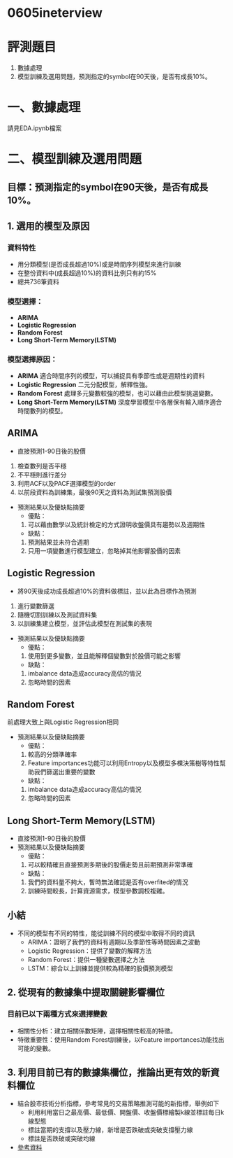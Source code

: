 # 0605ineterview
# 評測題目 
1. 數據處理
2. 模型訓練及選用問題，預測指定的symbol在90天後，是否有成長10%。

# 一、數據處理
請見EDA.ipynb檔案

# 二、模型訓練及選用問題
## 目標：預測指定的symbol在90天後，是否有成長10%。
## 1. 選用的模型及原因
### 資料特性
- 用分類模型(是否成長超過10%)或是時間序列模型來進行訓練
- 在整份資料中(成長超過10%)的資料比例只有約15%
- 總共736筆資料

### 模型選擇：
- **ARIMA**
- **Logistic Regression**
- **Random Forest**
- **Long Short-Term Memory(LSTM)**

### 模型選擇原因：
- **ARIMA** 適合時間序列的模型，可以捕捉具有季節性或是週期性的資料
- **Logistic Regression** 二元分配模型，解釋性強。
- **Random Forest** 處理多元變數較強的模型，也可以藉由此模型挑選變數。
- **Long Short-Term Memory(LSTM)** 深度學習模型中各層保有輸入順序適合時間數列的模型。

## ARIMA
- 直接預測1-90日後的股價
1. 檢查數列是否平穩
2. 不平穩則進行差分
3. 利用ACF以及PACF選擇模型的order
4. 以前段資料為訓練集，最後90天之資料為測試集預測股價
- 預測結果以及優缺點摘要
    - 優點：
    1. 可以藉由數學以及統計檢定的方式證明收盤價具有趨勢以及週期性
    - 缺點：
    1. 預測結果並未符合週期
    2. 只用一項變數進行模型建立，忽略掉其他影響股價的因素

## Logistic Regression
- 將90天後成功成長超過10%的資料做標註，並以此為目標作為預測
1. 進行變數篩選
2. 隨機切割訓練以及測試資料集
3. 以訓練集建立模型，並評估此模型在測試集的表現
- 預測結果以及優缺點摘要
    - 優點：
    1. 使用到更多變數，並且能解釋個變數對於股價可能之影響
    - 缺點：
    1. imbalance data造成accuracy高估的情況
    2. 忽略時間的因素

## Random Forest
前處理大致上與Logistic Regression相同
- 預測結果以及優缺點摘要
    - 優點：
    1. 較高的分類準確率
    2. Feature importances功能可以利用Entropy以及模型多棵決策樹等特性幫助我們篩選出重要的變數
    - 缺點：
    1. imbalance data造成accuracy高估的情況
    2. 忽略時間的因素

## Long Short-Term Memory(LSTM)
- 直接預測1-90日後的股價
- 預測結果以及優缺點摘要
    - 優點：
    1. 可以較精確且直接預測多期後的股價走勢且前期預測非常準確
    - 缺點：
    1. 我們的資料量不夠大，暫時無法確認是否有overfited的情況
    2. 訓練時間較長，計算資源需求，模型參數調校複雜。

## 小結
- 不同的模型有不同的特性，能從訓練不同的模型中取得不同的資訊
    - ARIMA：證明了我們的資料有週期以及季節性等時間因素之波動
    - Logistic Regression：提供了變數的解釋方法
    - Random Forest：提供一種變數選擇之方法
    - LSTM：綜合以上訓練並提供較為精確的股價預測模型

## 2. 從現有的數據集中提取關鍵影響欄位
### 目前已以下兩種方式來選擇變數
- 相關性分析：建立相關係數矩陣，選擇相關性較高的特徵。
- 特徵重要性：使用Random Forest訓練後，以Feature importances功能找出可能的變數。

## 3. 利用目前已有的數據集欄位，推論出更有效的新資料欄位
- 結合股市技術分析指標，參考常見的交易策略推測可能的新指標，舉例如下
    - 利用利用當日之最高價、最低價、開盤價、收盤價標繪製k線並標註每日k線型態
    - 標註當期的支撐以及壓力線，新增是否跌破或突破支撐壓力線
    - 標註是否跌破或突破均線
- [參考資料](https://www.thinkmarkets.com/tw/learn-to-trade/indicators-and-patterns/)